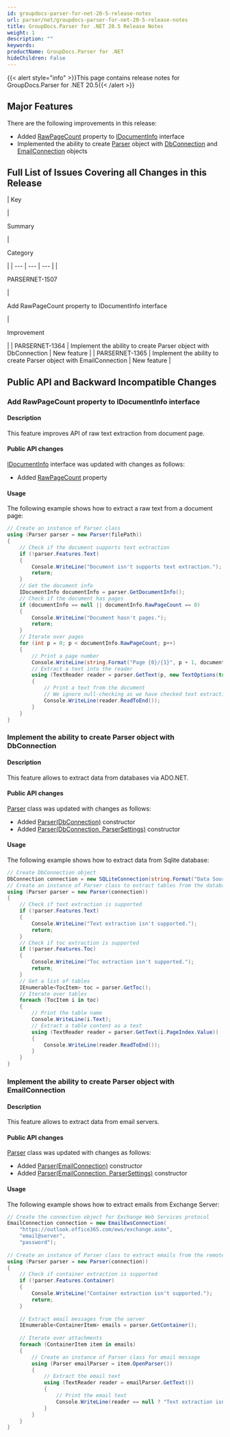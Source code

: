 ```yaml
---
id: groupdocs-parser-for-net-20-5-release-notes
url: parser/net/groupdocs-parser-for-net-20-5-release-notes
title: GroupDocs.Parser for .NET 20.5 Release Notes
weight: 1
description: ""
keywords: 
productName: GroupDocs.Parser for .NET
hideChildren: False
---
```

{{< alert style="info" >}}This page contains release notes for GroupDocs.Parser for .NET 20.5{{< /alert >}}

## Major Features

There are the following improvements in this release:

*   Added [RawPageCount](https://apireference.groupdocs.com/parser/net/groupdocs.parser.options/idocumentinfo/properties/rawpagecount) property to [IDocumentInfo](https://apireference.groupdocs.com/parser/net/groupdocs.parser.options/idocumentinfo) interface
*   Implemented the ability to create [Parser](https://apireference.groupdocs.com/parser/net/groupdocs.parser/parser) object with [DbConnection](https://docs.microsoft.com/en-us/dotnet/api/system.data.common.dbconnection?view=netcore-3.1) and [EmailConnection](https://apireference.groupdocs.com/parser/net/groupdocs.parser.options/emailconnection) objects

## Full List of Issues Covering all Changes in this Release

| 
Key



 | 

Summary



 | 

Category



 |
| --- | --- | --- |
| 

PARSERNET-1507

 | 

Add RawPageCount property to IDocumentInfo interface

 | 

Improvement

 |
| PARSERNET-1364 | Implement the ability to create Parser object with DbConnection | New feature |
| PARSERNET-1365 | Implement the ability to create Parser object with EmailConnection | New feature |

## Public API and Backward Incompatible Changes

### Add RawPageCount property to IDocumentInfo interface

#### Description

This feature improves API of raw text extraction from document page.

#### Public API changes

[IDocumentInfo](https://apireference.groupdocs.com/parser/net/groupdocs.parser.options/idocumentinfo) interface was updated with changes as follows:

*   Added [RawPageCount](https://apireference.groupdocs.com/parser/net/groupdocs.parser.options/idocumentinfo/properties/rawpagecount) property

#### Usage

The following example shows how to extract a raw text from a document page:

```csharp
// Create an instance of Parser class
using (Parser parser = new Parser(filePath))
{
    // Check if the document supports text extraction
    if (!parser.Features.Text)
    {
        Console.WriteLine("Document isn't supports text extraction.");
        return;
    }
    // Get the document info
    IDocumentInfo documentInfo = parser.GetDocumentInfo();
    // Check if the document has pages
    if (documentInfo == null || documentInfo.RawPageCount == 0)
    {
        Console.WriteLine("Document hasn't pages.");
        return;
    }
    // Iterate over pages
    for (int p = 0; p < documentInfo.RawPageCount; p++)
    {
        // Print a page number 
        Console.WriteLine(string.Format("Page {0}/{1}", p + 1, documentInfo.RawPageCount));
        // Extract a text into the reader
        using (TextReader reader = parser.GetText(p, new TextOptions(true)))
        {
            // Print a text from the document
            // We ignore null-checking as we have checked text extraction feature support earlier
            Console.WriteLine(reader.ReadToEnd());
        }
    }
}
```

### Implement the ability to create Parser object with DbConnection

#### Description

This feature allows to extract data from databases via ADO.NET.

#### Public API changes

[Parser](https://apireference.groupdocs.com/parser/net/groupdocs.parser/parser) class was updated with changes as follows:

*   Added [Parser(DbConnection)](https://apireference.groupdocs.com/parser/net/groupdocs.parser/parser/constructors/2) constructor
*   Added [Parser(DbConnection, ParserSettings)](https://apireference.groupdocs.com/parser/net/groupdocs.parser/parser/constructors/3) constructor

#### Usage

The following example shows how to extract data from Sqlite database:

```csharp
// Create DbConnection object
DbConnection connection = new SQLiteConnection(string.Format("Data Source={0};Version=3;", filePath));
// Create an instance of Parser class to extract tables from the database
using (Parser parser = new Parser(connection))
{
    // Check if text extraction is supported
    if (!parser.Features.Text)
    {
        Console.WriteLine("Text extraction isn't supported.");
        return;
    }
    // Check if toc extraction is supported
    if (!parser.Features.Toc)
    {
        Console.WriteLine("Toc extraction isn't supported.");
        return;
    }
    // Get a list of tables
    IEnumerable<TocItem> toc = parser.GetToc();
    // Iterate over tables
    foreach (TocItem i in toc)
    {
        // Print the table name
        Console.WriteLine(i.Text);
        // Extract a table content as a text
        using (TextReader reader = parser.GetText(i.PageIndex.Value))
        {
            Console.WriteLine(reader.ReadToEnd());
        }
    }
}
```

### Implement the ability to create Parser object with EmailConnection

#### Description

This feature allows to extract data from email servers.

#### Public API changes

[Parser](https://apireference.groupdocs.com/parser/net/groupdocs.parser/parser) class was updated with changes as follows:

*   Added [Parser(EmailConnection)](https://apireference.groupdocs.com/parser/net/groupdocs.parser/parser/constructors/main) constructor
*   Added [Parser(EmailConnection, ParserSettings)](https://apireference.groupdocs.com/parser/net/groupdocs.parser/parser/constructors/1) constructor

#### Usage

The following example shows how to extract emails from Exchange Server:

```csharp
// Create the connection object for Exchange Web Services protocol 
EmailConnection connection = new EmailEwsConnection(
    "https://outlook.office365.com/ews/exchange.asmx",
    "email@server",
    "password");
 
// Create an instance of Parser class to extract emails from the remote server
using (Parser parser = new Parser(connection))
{
    // Check if container extraction is supported
    if (!parser.Features.Container)
    {
        Console.WriteLine("Container extraction isn't supported.");
        return;
    }
 
    // Extract email messages from the server
    IEnumerable<ContainerItem> emails = parser.GetContainer();
 
    // Iterate over attachments
    foreach (ContainerItem item in emails)
    {
        // Create an instance of Parser class for email message
        using (Parser emailParser = item.OpenParser())
        {
            // Extract the email text
            using (TextReader reader = emailParser.GetText())
            {
                // Print the email text
                Console.WriteLine(reader == null ? "Text extraction isn't supported." : reader.ReadToEnd());
            }
        }
    }
}
```
